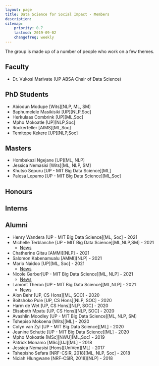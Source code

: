 ```yaml
---
layout: page
title: Data Science for Social Impact - Members
description: 
sitemap:
    priority: 0.7
    lastmod: 2019-09-02
    changefreq: weekly
---
```


The group is made up of a number of people who work on a few themes. 

## Faculty

* Dr. Vukosi Marivate (UP ABSA Chair of Data Science)

## PhD Students

* Abiodun Modupe [Wits][NLP, ML, SM]
* Baphumelele Masikisiki [UP][NLP,Soc]
* Herkulaas Combrink [UP][ML,Soc]
* Mpho Mokoatle [UP][NLP,Soc]
* Rockerfeller [AIMS][ML,Soc]
* Temitope Kekere [UP][NLP,Soc]

## Masters

* Hombakazi Ngejane [UP][ML, NLP]
* Jessica Nemasisi [Wits][ML, NLP, SM]
* Khutso Sepuru [UP - MIT Big Data Science][ML]
* Palesa Lepamo [UP - MIT Big Data Science][ML,Soc]

## Honours


## Interns


## Alumni
* Henry Wandera [UP - MIT Big Data Science][ML, Soc] - 2021
* Michelle Terblanche [UP - MIT Big Data Science][ML,NLP,SM] - 2021
   * [News](https://github.com/u20772077/dsfsi.github.io/blob/master/_posts/2021-03-30-Terblanche-dissseration.md)
* Chatherine Gitau [AMMI][NLP] - 2021
* Salomon Kabenamualu [AMMI][NLP] - 2021
* Mario Naidoo [UP][ML, Soc] - 2021
   * [News](https://github.com/u20772077/dsfsi.github.io/blob/master/_posts/2021-03-30-Naidoo-dissseration.md)
* Nicole Garber[UP - MIT Big Data Science][ML, NLP] - 2021
  * [News](https://github.com/u20772077/dsfsi.github.io/blob/master/_posts/2021-03-30-Garber-dissseration.md)
* Lamont Theron [UP - MIT Big Data Science][ML,NLP] - 2021
   * [News](https://github.com/u20772077/dsfsi.github.io/blob/master/_posts/2021-03-30-Theron-dissseration.md)
* Alon Behr [UP, CS Hons][ML, SOC] - 2020
* Boitshoko Pule [UP, CS Hons][NLP, SOC] - 2020
* Harm de Wet [UP, CS Hons][NLP, SOC] - 2020
* Elisabeth Mpatu [UP, CS Hons][NLP, SOC] - 2020
* Avashlin Moodley [UP - MIT Big Data Science][ML, NLP, SM]
* Tshepiso Mokoena [Wits][ML] - 2020
* Colyn van Zyl [UP - MIT Big Data Science][ML] - 2020
* Jeanine Schutte [UP - MIT Big Data Science][ML] - 2020
* Mpho Mokoatle [MSc][NWU][ML,Soc] - 2019
* Patrick Monamo [MSc][UJ][ML] - 2018
* Jessica Nemasisi [Hons][UniVen][ML] - 2017
* Tshepisho Sefara [NRF-CSIR, 2018][ML, NLP, Soc] - 2018
* Niciah Hlungwane [NRF-CSIR, 2018][NLP] - 2018
